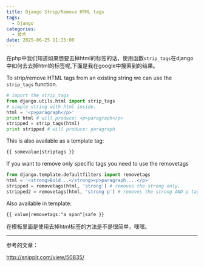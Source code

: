 ```yaml
---
title: Django Strip/Remove HTML tags
tags:
  - Django
categories:
  - 技术
date: 2025-06-25 11:35:00
---
```


在php中我们知道如果想要去掉html的标签的话，使用函数`strip_tags`在django中如何去去掉html的标签呢,下面是我在google中搜索到的结果。

To strip/remove HTML tags from an existing string we can use the `strip_tags` function.

```python
# import the strip_tags
from django.utils.html import strip_tags
# simple string with html inside.
html = '<p>paragraph</p>'
print html # will produce: <p>paragraph</p>
stripped = strip_tags(html)
print stripped # will produce: paragraph
```

This is also available as a template tag:

```html
{{ somevalue|striptags }}
```

If you want to remove only specific tags you need to use the removetags

```python
from django.template.defaultfilters import removetags
html = '<strong>Bold...</strong><p>paragraph....</p>'
stripped = removetags(html, 'strong') # removes the strong only.
stripped2 = removetags(html, 'strong p') # removes the strong AND p tags.
```

Also available in template:

```html
{{ value|removetags:"a span"|safe }}
```

在模板里面是使用去掉html标签的方法是不是很简单，嘿嘿。

---

参考的文章：

<http://snipplr.com/view/50835/>

